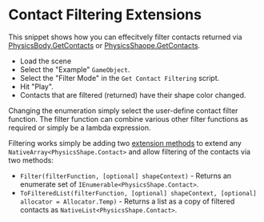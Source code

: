 # Contact Filtering Extensions

This snippet shows how you can effecitvely filter contacts returned via [PhysicsBody.GetContacts](https://docs.unity3d.com/6000.3/Documentation/ScriptReference/LowLevelPhysics2D.PhysicsBody.GetContacts.html) or [PhysicsShaope.GetContacts](https://docs.unity3d.com/6000.3/Documentation/ScriptReference/LowLevelPhysics2D.PhysicsShape.GetContacts.html).

- Load the scene
- Select the "Example" `GameObject`.
- Select the "Filter Mode" in the `Get Contact Filtering` script.
- Hit "Play".
- Contacts that are filtered (returned) have their shape color changed.

Changing the enumeration simply select the user-define contact filter function.
The filter function can combine various other filter functions as required or simply be a lambda expression.

Filtering works simply be adding two [extension methods](ContactExtensions.cs) to extend any `NativeArray<PhysicsShape.Contact>` and allow filtering of the contacts via two methods:

- `Filter(filterFunction, [optional] shapeContext)` - Returns an enumerate set of `IEnumerable<PhysicsShape.Contact>`.
- `ToFilteredList(filterFunction, [optional] shapeContext, [optional] allocator = Allocator.Temp)` - Returns a list as a copy of filtered contacts as `NativeList<PhysicsShape.Contact>`.
